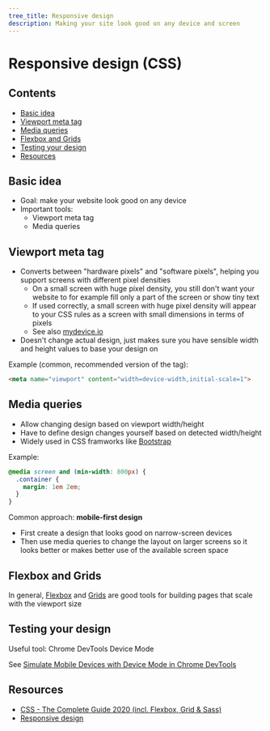 ```yaml
---
tree_title: Responsive design
description: Making your site look good on any device and screen
---
```


# Responsive design (CSS)

## Contents

-   [Basic idea](#basic-idea)
-   [Viewport meta tag](#viewport-meta-tag)
-   [Media queries](#media-queries)
-   [Flexbox and Grids](#flexbox-and-grids)
-   [Testing your design](#testing-your-design)
-   [Resources](#resources)

## Basic idea

-   Goal: make your website look good on any device
-   Important tools:
    -   Viewport meta tag
    -   Media queries

## Viewport meta tag

-   Converts between "hardware pixels" and "software pixels", helping you support screens with different pixel densities
    -   On a small screen with huge pixel density, you still don't want your website to for example fill only a part of the screen or show tiny text
    -   If used correctly, a small screen with huge pixel density will appear to your CSS rules as a screen with small dimensions in terms of pixels
    -   See also [mydevice.io](https://www.mydevice.io/#compare-devices)
-   Doesn't change actual design, just makes sure you have sensible width and height values to base your design on

Example (common, recommended version of the tag):

```html
<meta name="viewport" content="width=device-width,initial-scale=1">
```

## Media queries

-   Allow changing design based on viewport width/height
-   Have to define design changes yourself based on detected width/height
-   Widely used in CSS framworks like [Bootstrap](https://getbootstrap.com/docs/4.0/layout/grid/)

Example:

```css
@media screen and (min-width: 800px) { 
  .container { 
    margin: 1em 2em; 
  } 
} 
```

Common approach: **mobile-first design**

-   First create a design that looks good on narrow-screen devices
-   Then use media queries to change the layout on larger screens so it looks better or makes better use of the available screen space

## Flexbox and Grids

In general, [Flexbox](./Flexbox.md) and [Grids](./Grids.md) are good tools for building pages that scale with the viewport size

## Testing your design

Useful tool: Chrome DevTools Device Mode

See [Simulate Mobile Devices with Device Mode in Chrome DevTools](https://developers.google.com/web/tools/chrome-devtools/device-mode)

## Resources

-   [CSS - The Complete Guide 2020 (incl. Flexbox, Grid & Sass)](https://www.udemy.com/course/css-the-complete-guide-incl-flexbox-grid-sass/)
-   [Responsive design](https://developer.mozilla.org/en-US/docs/Learn/CSS/CSS_layout/Responsive_Design)
